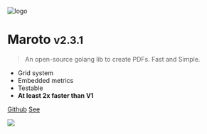 ![logo](assets/images/logo.png)

# Maroto <small>v2.3.1</small>

> An open-source golang lib to create PDFs. Fast and Simple.

* Grid system
* Embedded metrics
* Testable
* **At least 2x faster than V1**

[Github](https://github.com/nh3000-org/maroto)
[See](README.md)

![](assets/images/background.svg)
